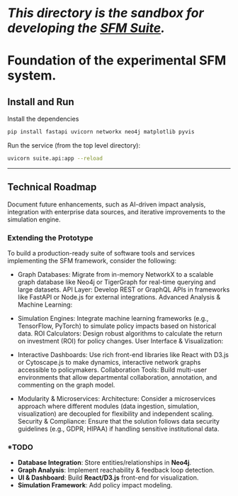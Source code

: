 # ***This directory is the sandbox for developing the [SFM Suite](./SFMSuiteDesignProposal.md).*** #
# Foundation of the experimental SFM system.


## Install and Run

Install the dependencies
```bash
pip install fastapi uvicorn networkx neo4j matplotlib pyvis
```

Run the service (from the top level directory):
```bash
uvicorn suite.api:app --reload
```

---
## Technical Roadmap
Document future enhancements, such as AI-driven impact analysis, integration with enterprise data sources, and iterative improvements to the simulation engine.

### Extending the Prototype
To build a production-ready suite of software tools and services implementing the SFM framework, consider the following:

- Graph Databases:
Migrate from in-memory NetworkX to a scalable graph database like Neo4j or TigerGraph for real-time querying and large datasets.
API Layer: Develop REST or GraphQL APIs in frameworks like FastAPI or Node.js for external integrations.
Advanced Analysis & Machine Learning:

- Simulation Engines:
Integrate machine learning frameworks (e.g., TensorFlow, PyTorch) to simulate policy impacts based on historical data.
ROI Calculators: Design robust algorithms to calculate the return on investment (ROI) for policy changes.
User Interface & Visualization:

- Interactive Dashboards:
Use rich front-end libraries like React with D3.js or Cytoscape.js to make dynamics, interactive network graphs accessible to policymakers.
Collaboration Tools: Build multi-user environments that allow departmental collaboration, annotation, and commenting on the graph model.

- Modularity & Microservices:
Architecture: Consider a microservices approach where different modules (data ingestion, simulation, visualization) are decoupled for flexibility and independent scaling.
Security & Compliance: Ensure that the solution follows data security guidelines (e.g., GDPR, HIPAA) if handling sensitive institutional data.

### ***TODO**
- **Database Integration**: Store entities/relationships in **Neo4j**.
- **Graph Analysis**: Implement reachability & feedback loop detection.
- **UI & Dashboard**: Build **React/D3.js** front-end for visualization.
- **Simulation Framework**: Add policy impact modeling.
